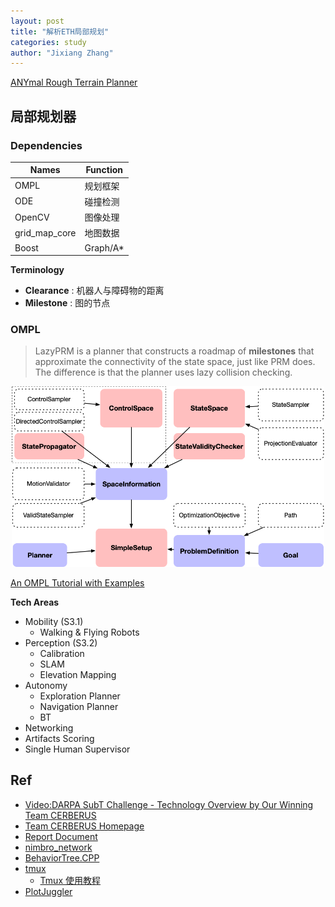 ```yaml
---
layout: post
title: "解析ETH局部规划"
categories: study
author: "Jixiang Zhang"
---
```


[ANYmal Rough Terrain Planner](https://github.com/leggedrobotics/art_planner)

## 局部规划器

### Dependencies

| Names         | Function |
| ------------- | -------- |
| OMPL          | 规划框架 |
| ODE           | 碰撞检测 |
| OpenCV        | 图像处理 |
| grid_map_core | 地图数据 |
| Boost         | Graph/A* |

**Terminology**

- **Clearance** : 机器人与障碍物的距离
- **Milestone** : 图的节点

### OMPL

> LazyPRM is a planner that constructs a roadmap of **milestones** that approximate the connectivity of the state space, just like PRM does. The difference is that the planner uses lazy collision checking.

<!-- ![api](/images/ompl_api.png) -->
<p align="center">
  <img src="/images/ompl_api.png" width="500"/>
</p>

[An OMPL Tutorial with Examples](https://www.youtube.com/watch?v=yggi7QjfOUM)

**Tech Areas**

- Mobility (S3.1)
  - Walking & Flying Robots
- Perception (S3.2)
  - Calibration
  - SLAM
  - Elevation Mapping
- Autonomy
  - Exploration Planner
  - Navigation Planner
  - BT
- Networking
- Artifacts Scoring
- Single Human Supervisor

## Ref

- [Video:DARPA SubT Challenge - Technology Overview by Our Winning Team CERBERUS](https://www.youtube.com/watch?v=lrLPMoSLvVo)
- [Team CERBERUS Homepage](https://www.subt-cerberus.org)
- [Report Document](https://arxiv.org/pdf/2207.04914.pdf)
- [nimbro_network](https://github.com/AIS-Bonn/nimbro_network)
- [BehaviorTree.CPP](https://github.com/BehaviorTree/BehaviorTree.CPP)
- [tmux](https://github.com/tmux/tmux)
  - [Tmux 使用教程](http://www.ruanyifeng.com/blog/2019/10/tmux.html)
- [PlotJuggler](https://github.com/facontidavide/PlotJuggler)
